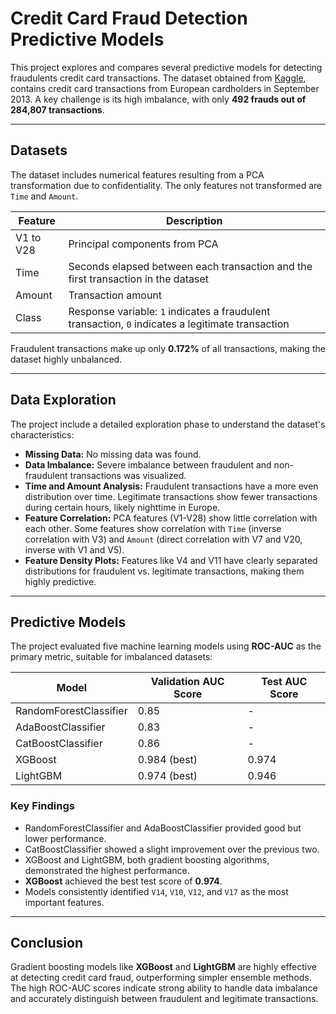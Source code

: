 # Credit Card Fraud Detection Predictive Models

This project explores and compares several predictive models for detecting fraudulents credit card transactions. The dataset obtained from [Kaggle](https://www.kaggle.com/mlg-ulb/creditcardfraud), contains credit card transactions from European cardholders in September 2013. A key challenge is its high imbalance, with only **492 frauds out of 284,807 transactions**. 

---

## Datasets

The dataset includes numerical features resulting from a PCA transformation due to confidentiality. The only features not transformed are `Time` and `Amount`. 

| Feature | Description |
|---------|-------------|
| V1 to V28 | Principal components from PCA |
| Time | Seconds elapsed between each transaction and the first transaction in the dataset | 
| Amount | Transaction amount |
| Class | Response variable: `1` indicates a fraudulent transaction, `0` indicates a legitimate transaction |

Fraudulent transactions make up only **0.172%** of all transactions, making the dataset highly unbalanced.

---

## Data Exploration 

The project include a detailed exploration phase to understand the dataset's characteristics:

- **Missing Data:** No missing data was found.
- **Data Imbalance:** Severe imbalance between fraudulent and non-fraudulent transactions was visualized.  
- **Time and Amount Analysis:** Fraudulent transactions have a more even distribution over time. Legitimate transactions show fewer transactions during certain hours, likely nighttime in Europe. 
- **Feature Correlation:** PCA features (V1-V28) show little correlation with each other. Some features show correlation with `Time` (inverse correlation with V3) and `Amount` (direct correlation with V7 and V20, inverse with V1 and V5). 
- **Feature Density Plots:** Features like V4 and V11 have clearly separated distributions for fraudulent vs. legitimate transactions, making them highly predictive.

---

## Predictive Models

The project evaluated five machine learning models using **ROC-AUC** as the primary metric, suitable for imbalanced datasets:

| Model | Validation AUC Score | Test AUC Score |
|-------|-------------------|---------------|
| RandomForestClassifier | 0.85 | - |
| AdaBoostClassifier | 0.83 | - |
| CatBoostClassifier | 0.86 | - |
| XGBoost | 0.984 (best) | 0.974 |
| LightGBM | 0.974 (best) | 0.946 |

### Key Findings 

- RandomForestClassifier and AdaBoostClassifier provided good but lower performance.  
- CatBoostClassifier showed a slight improvement over the previous two.  
- XGBoost and LightGBM, both gradient boosting algorithms, demonstrated the highest performance.  
- **XGBoost** achieved the best test score of **0.974**.  
- Models consistently identified `V14`, `V10`, `V12`, and `V17` as the most important features.

---

## Conclusion

Gradient boosting models like **XGBoost** and **LightGBM** are highly effective at detecting credit card fraud, outperforming simpler ensemble methods. The high ROC-AUC scores indicate strong ability to handle data imbalance and accurately distinguish between fraudulent and legitimate transactions.
